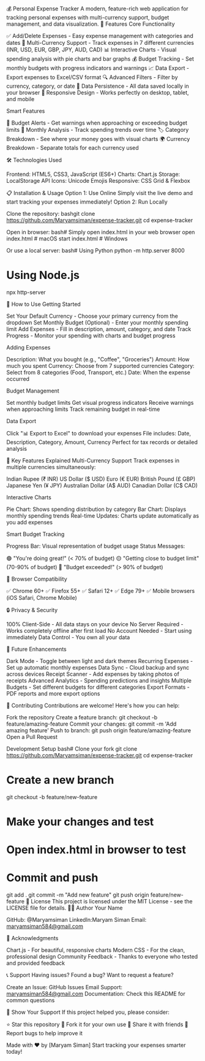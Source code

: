 💰 Personal Expense Tracker
A modern, feature-rich web application for tracking personal expenses with multi-currency support, budget management, and data visualization.
🌟 Features
Core Functionality

✅ Add/Delete Expenses - Easy expense management with categories and dates
💱 Multi-Currency Support - Track expenses in 7 different currencies (INR, USD, EUR, GBP, JPY, AUD, CAD)
📊 Interactive Charts - Visual spending analysis with pie charts and bar graphs
💰 Budget Tracking - Set monthly budgets with progress indicators and warnings
📈 Data Export - Export expenses to Excel/CSV format
🔍 Advanced Filters - Filter by currency, category, or date
💾 Data Persistence - All data saved locally in your browser
📱 Responsive Design - Works perfectly on desktop, tablet, and mobile

Smart Features

🎯 Budget Alerts - Get warnings when approaching or exceeding budget limits
📅 Monthly Analysis - Track spending trends over time
🏷️ Category Breakdown - See where your money goes with visual charts
🌍 Currency Breakdown - Separate totals for each currency used

🛠️ Technologies Used

Frontend: HTML5, CSS3, JavaScript (ES6+)
Charts: Chart.js
Storage: LocalStorage API
Icons: Unicode Emojis
Responsive: CSS Grid & Flexbox

📋 Installation & Usage
Option 1: Use Online
Simply visit the live demo and start tracking your expenses immediately!
Option 2: Run Locally

Clone the repository:
bashgit clone https://github.com/Maryamsiman/expense-tracker.git
cd expense-tracker

Open in browser:
bash# Simply open index.html in your web browser
open index.html  # macOS
start index.html # Windows

Or use a local server:
bash# Using Python
python -m http.server 8000

# Using Node.js
npx http-server


🎯 How to Use
Getting Started

Set Your Default Currency - Choose your primary currency from the dropdown
Set Monthly Budget (Optional) - Enter your monthly spending limit
Add Expenses - Fill in description, amount, category, and date
Track Progress - Monitor your spending with charts and budget progress

Adding Expenses

Description: What you bought (e.g., "Coffee", "Groceries")
Amount: How much you spent
Currency: Choose from 7 supported currencies
Category: Select from 8 categories (Food, Transport, etc.)
Date: When the expense occurred

Budget Management

Set monthly budget limits
Get visual progress indicators
Receive warnings when approaching limits
Track remaining budget in real-time

Data Export

Click "📊 Export to Excel" to download your expenses
File includes: Date, Description, Category, Amount, Currency
Perfect for tax records or detailed analysis

🌟 Key Features Explained
Multi-Currency Support
Track expenses in multiple currencies simultaneously:

Indian Rupee (₹ INR)
US Dollar ($ USD)
Euro (€ EUR)
British Pound (£ GBP)
Japanese Yen (¥ JPY)
Australian Dollar (A$ AUD)
Canadian Dollar (C$ CAD)

Interactive Charts

Pie Chart: Shows spending distribution by category
Bar Chart: Displays monthly spending trends
Real-time Updates: Charts update automatically as you add expenses

Smart Budget Tracking

Progress Bar: Visual representation of budget usage
Status Messages:

🟢 "You're doing great!" (< 70% of budget)
🟡 "Getting close to budget limit" (70-90% of budget)
🔴 "Budget exceeded!" (> 90% of budget)



📱 Browser Compatibility

✅ Chrome 60+
✅ Firefox 55+
✅ Safari 12+
✅ Edge 79+
✅ Mobile browsers (iOS Safari, Chrome Mobile)

🔒 Privacy & Security

100% Client-Side - All data stays on your device
No Server Required - Works completely offline after first load
No Account Needed - Start using immediately
Data Control - You own all your data

🚀 Future Enhancements

 Dark Mode - Toggle between light and dark themes
 Recurring Expenses - Set up automatic monthly expenses
 Data Sync - Cloud backup and sync across devices
 Receipt Scanner - Add expenses by taking photos of receipts
 Advanced Analytics - Spending predictions and insights
 Multiple Budgets - Set different budgets for different categories
 Export Formats - PDF reports and more export options

🤝 Contributing
Contributions are welcome! Here's how you can help:

Fork the repository
Create a feature branch: git checkout -b feature/amazing-feature
Commit your changes: git commit -m 'Add amazing feature'
Push to branch: git push origin feature/amazing-feature
Open a Pull Request

Development Setup
bash# Clone your fork
git clone https://github.com/Maryamsiman/expense-tracker.git
cd expense-tracker

# Create a new branch
git checkout -b feature/new-feature

# Make your changes and test
# Open index.html in browser to test

# Commit and push
git add .
git commit -m "Add new feature"
git push origin feature/new-feature
📄 License
This project is licensed under the MIT License - see the LICENSE file for details.
👨‍💻 Author
Your Name

GitHub: @Maryamsiman
LinkedIn:Maryam Siman
Email: maryamsiman584@gmail.com

🙏 Acknowledgments

Chart.js - For beautiful, responsive charts
Modern CSS - For the clean, professional design
Community Feedback - Thanks to everyone who tested and provided feedback

📞 Support
Having issues? Found a bug? Want to request a feature?

Create an Issue: GitHub Issues
Email Support: maryamsiman584@gmail.com
Documentation: Check this README for common questions

🎉 Show Your Support
If this project helped you, please consider:

⭐ Star this repository
🍴 Fork it for your own use
📢 Share it with friends
🐛 Report bugs to help improve it


Made with ❤️ by [Maryam Siman]
Start tracking your expenses smarter today!
